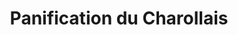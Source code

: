 ---
title: "Panification du Charollais"
url: /genelard/panification-du-charollais/
shop: Bäckerei
---